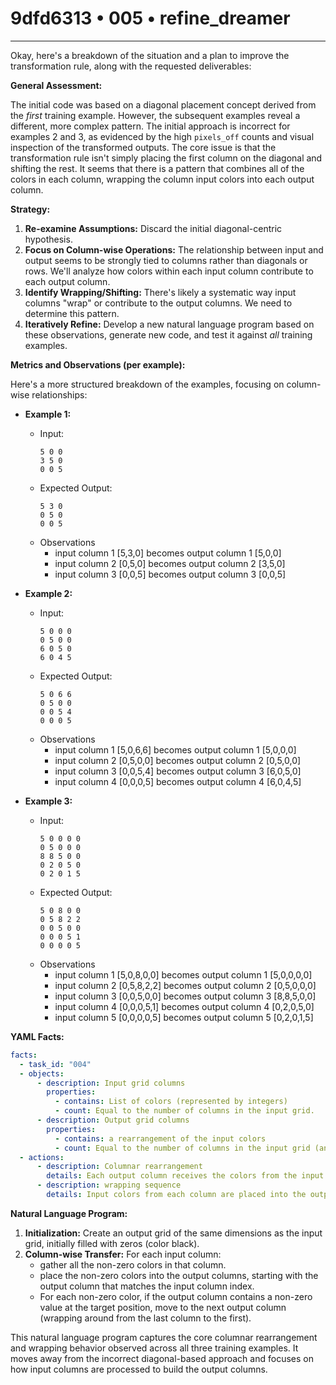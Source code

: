 # 9dfd6313 • 005 • refine_dreamer

---
Okay, here's a breakdown of the situation and a plan to improve the transformation rule, along with the requested deliverables:

**General Assessment:**

The initial code was based on a diagonal placement concept derived from the *first* training example. However, the subsequent examples reveal a different, more complex pattern. The initial approach is incorrect for examples 2 and 3, as evidenced by the high `pixels_off` counts and visual inspection of the transformed outputs. The core issue is that the transformation rule isn't simply placing the first column on the diagonal and shifting the rest. It seems that there is a pattern that combines all of the colors in each column, wrapping the column input colors into each output column.

**Strategy:**

1.  **Re-examine Assumptions:** Discard the initial diagonal-centric hypothesis.
2.  **Focus on Column-wise Operations:** The relationship between input and output seems to be strongly tied to columns rather than diagonals or rows. We'll analyze how colors within each input column contribute to each output column.
3.  **Identify Wrapping/Shifting:** There's likely a systematic way input columns "wrap" or contribute to the output columns. We need to determine this pattern.
4.  **Iteratively Refine:** Develop a new natural language program based on these observations, generate new code, and test it against *all* training examples.

**Metrics and Observations (per example):**

Here's a more structured breakdown of the examples, focusing on column-wise relationships:

*   **Example 1:**

    *   Input:
        ```
        5 0 0
        3 5 0
        0 0 5
        ```
    *   Expected Output:
        ```
        5 3 0
        0 5 0
        0 0 5
        ```
    * Observations
        *   input column 1 \[5,3,0] becomes output column 1 \[5,0,0]
        *   input column 2 \[0,5,0] becomes output column 2 \[3,5,0]
        *   input column 3 \[0,0,5] becomes output column 3 \[0,0,5]

*   **Example 2:**

    *   Input:
        ```
        5 0 0 0
        0 5 0 0
        6 0 5 0
        6 0 4 5
        ```
    *   Expected Output:
        ```
        5 0 6 6
        0 5 0 0
        0 0 5 4
        0 0 0 5
        ```
    * Observations
        *   input column 1 \[5,0,6,6] becomes output column 1 \[5,0,0,0]
        *   input column 2 \[0,5,0,0] becomes output column 2 \[0,5,0,0]
        *   input column 3 \[0,0,5,4] becomes output column 3 \[6,0,5,0]
        *   input column 4 \[0,0,0,5] becomes output column 4 \[6,0,4,5]

*   **Example 3:**

    *   Input:
        ```
        5 0 0 0 0
        0 5 0 0 0
        8 8 5 0 0
        0 2 0 5 0
        0 2 0 1 5
        ```
    *   Expected Output:
        ```
        5 0 8 0 0
        0 5 8 2 2
        0 0 5 0 0
        0 0 0 5 1
        0 0 0 0 5
        ```
    * Observations
        *   input column 1 \[5,0,8,0,0] becomes output column 1 \[5,0,0,0,0]
        *   input column 2 \[0,5,8,2,2] becomes output column 2 \[0,5,0,0,0]
        *   input column 3 \[0,0,5,0,0] becomes output column 3 \[8,8,5,0,0]
        *   input column 4 \[0,0,0,5,1] becomes output column 4 \[0,2,0,5,0]
        *   input column 5 \[0,0,0,0,5] becomes output column 5 \[0,2,0,1,5]

**YAML Facts:**

```yaml
facts:
  - task_id: "004"
  - objects:
      - description: Input grid columns
        properties:
          - contains: List of colors (represented by integers)
          - count: Equal to the number of columns in the input grid.
      - description: Output grid columns
        properties:
          - contains: a rearrangement of the input colors
          - count: Equal to the number of columns in the input grid (and output grid).
  - actions:
      - description: Columnar rearrangement
        details: Each output column receives the colors from the input columns, following a wrapping sequence. The sequence is determined by cycling through the input columns, and placing the non-zero colors of each input column into output column, wrapping the colors to the next output column when a non-zero value is encountered.
      - description: wrapping sequence
        details: Input colors from each column are placed into the output columns. The order of input colors within an output column is the order in which they appear in the input.
```

**Natural Language Program:**

1.  **Initialization:** Create an output grid of the same dimensions as the input grid, initially filled with zeros (color black).
2.  **Column-wise Transfer:** For each input column:
    * gather all the non-zero colors in that column.
    * place the non-zero colors into the output columns, starting with the
      output column that matches the input column index.
    * For each non-zero color, if the output column contains a non-zero value
      at the target position, move to the next output column (wrapping around
      from the last column to the first).

This natural language program captures the core columnar rearrangement and wrapping behavior observed across all three training examples. It moves away from the incorrect diagonal-based approach and focuses on how input columns are processed to build the output columns.

